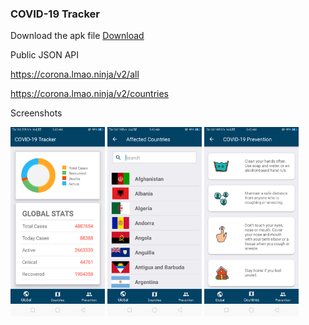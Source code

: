 <h3>COVID-19 Tracker</h3>

Download the apk file <a href="https://www.dropbox.com/s/q87wsvyn5ur2n5i/COVID-19%20Tracker.apk?dl=1">Download</a>

Public JSON API 

<a href="https://corona.lmao.ninja/v2/all">https://corona.lmao.ninja/v2/all</a>

<a href="https://corona.lmao.ninja/v2/countries">https://corona.lmao.ninja/v2/countries</a>

Screenshots

<img src="snapshots/dashboard.png" height="30%" width="30%"/>    <img src="snapshots/country_list.png" height="30%" width="30%"/>    <img src="snapshots/prevention.png" height="30%" width="30%"/>
